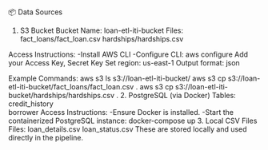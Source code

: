 📦 Data Sources
1. S3 Bucket
Bucket Name: loan-etl-iti-bucket
Files:
fact_loans/fact_loan.csv
hardships/hardships.csv

Access Instructions:
-Install AWS CLI
-Configure CLI:
  aws configure
  Add your Access Key, Secret Key
  Set region: us-east-1
  Output format: json

Example Commands:
  aws s3 ls s3://loan-etl-iti-bucket/
  aws s3 cp s3://loan-etl-iti-bucket/fact_loans/fact_loan.csv .
  aws s3 cp s3://loan-etl-iti-bucket/hardships/hardships.csv .
2. PostgreSQL (via Docker)
  Tables:
    credit_history  
    borrower
Access Instructions:
  -Ensure Docker is installed.
  -Start the containerized PostgreSQL instance:
    docker-compose up
3. Local CSV Files
  Files:
    loan_details.csv
    loan_status.csv
These are stored locally and used directly in the pipeline.
